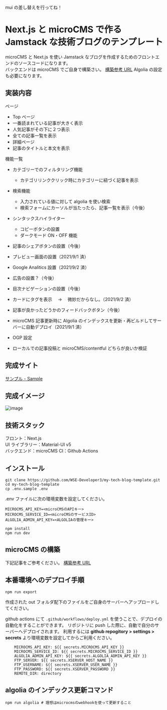 mui の差し替えを行ってね！

# Next.js と microCMS で作る Jamstack な技術ブログのテンプレート

microCMS と Next.js を使い Jamstack なブログを作成するためのフロントエンドのソースコードになります。  
バックエンドは microCMS でご自身で構築さい。 [構築参考 URL](https://paths-are.com/archives/1961)
Algolia の設定も必要になります。

## 実装内容

ページ

- Top ページ
- 一番読まれている記事が大きく表示
- 人気記事がその下に２つ表示
- 全ての記事一覧を表示
- 詳細ページ
- 記事のタイトルと本文を表示

機能一覧

- カテゴリーでのフィルタリング機能

  - カテゴリリンククリック時にカテゴリーに紐づく記事を表示

- 検索機能

  - 入力されている値に対して algolia を使い検索
  - 検索フォームにカーソルが当たったら、記事一覧を表示（今後）

- シンタックスハイライター

  - コピーボタンの設置
  - ダークモード ON・OFF 機能

- 記事のシェアボタンの設置（今後）
- プレビュー画面の設置（2021/9/1 済）
- Google Analitics 設置（2021/9/2 済）
- 広告の設置？（今後）
- 目次ナビゲーションの設置（今後）
- カードにタグを表示　 → 　微妙だからなし。（2021/9/2 済）
- 記事が良かったどうかのフィードバックボタン（今後）
- microCMS 記事更新時に Algolia のインデックスを更新・再ビルドしてサーバーに自動デプロイ（2021/9/1 済）
- OGP 設定
- ローカルでの記事投稿と microCMS/contentful どちらが良いか検証

## 完成サイト

[サンプル - Sample](https://works.paths-are.com/paths-are-tech-blog-template/)

## 完成イメージ

![image](https://user-images.githubusercontent.com/70325458/131208090-2aff9b74-32f2-4669-9a74-52bd2d727448.png)

## 技術スタック

フロント：Next.js  
UI ライブラリー：Material-UI v5  
バックエンド：microCMS
CI：Github Actions

## インストール

```shell
git clone https://github.com/WSE-Developer3/my-tech-blog-template.git
cd my-tech-blog-template
cp .env.sample .env
```

.env ファイルに次の環境変数を設定してください。

```.env
MICROCMS_API_KEY=<microCMSのAPIキー>
MICROCMS_SERVICE_ID=<microCMSのサービスID>
ALGOLIA_ADMIN_API_KEY=<ALGOLIAの管理キー>
```

```ローカル環境構築
npm install
npm run dev
```

## microCMS の構築

下記記事をご参考ください。
[構築参考 URL](https://paths-are.com/archives/1961)

## 本番環境へのデプロイ手順

```
npm run export
```

作成された out フォルダ配下のファイルをご自身のサーバーへアップロードしてください。

github actions にて
`.github/workflows/deploy.yml` を使うことで、デプロイの自動化をすることができます。
リポジトリに push した際に、自動で自分のサーバーへデプロイされます。
利用するには **github repogitory > settings > secrets** より環境変数を設定してからご利用ください。

```yml:デプロイ自動化に必要な環境変数
    MICROCMS_API_KEY: ${{ secrets.MICROCMS_API_KEY }}
    MICROCMS_SERVICE_ID: ${{ secrets.MICROCMS_SERVICE_ID }}
    ALGOLIA_ADMIN_API_KEY: ${{ secrets.ALGOLIA_ADMIN_API_KEY }}
    FTP_SERVER: ${{ secrets.XSERVER_HOST_NAME }}
    FTP_USERNAME: ${{ secrets.XSERVER_USER_NAME }}
    FTP_PASSWORD: ${{ secrets.XSERVER_PASSWORD }}
    REMOTE_DIR: directory
```

## algolia のインデックス更新コマンド

```shell
npm run algolia # 理想はmicrocmsのwebhookを使って更新すること
```

<!-- ・静的ファイル配信ホスティングサービスをご利用の場合は
out ディレクトリのファイルを本番環境にアップロード
・node.js が入っているサーバーを契約している場合は
各公式サイトを基にデプロイ -->
